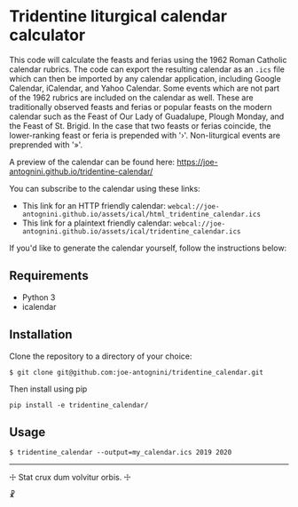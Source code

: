 # Tridentine liturgical calendar calculator

This code will calculate the feasts and ferias using the 1962 Roman Catholic
calendar rubrics.  The code can export the resulting calendar as an `.ics` file
which can then be imported by any calendar application, including Google
Calendar, iCalendar, and Yahoo Calendar.  Some events which are not part of the
1962 rubrics are included on the calendar as well.  These are traditionally
observed feasts and ferias or popular feasts on the modern calendar such as the
Feast of Our Lady of Guadalupe, Plough Monday, and the Feast of St. Brigid.  In
the case that two feasts or ferias coincide, the lower-ranking feast or feria is
prepended with '›'.  Non-liturgical events are preprended with '»'.

A preview of the calendar can be found here: https://joe-antognini.github.io/tridentine-calendar/

You can subscribe to the calendar using these links:

* This link for an HTTP friendly calendar: `webcal://joe-antognini.github.io/assets/ical/html_tridentine_calendar.ics`
* This link for a plaintext friendly calendar: `webcal://joe-antognini.github.io/assets/ical/tridentine_calendar.ics`

If you'd like to generate the calendar yourself, follow the instructions below:

## Requirements

* Python 3
* icalendar

## Installation

Clone the repository to a directory of your choice:

```
$ git clone git@github.com:joe-antognini/tridentine_calendar.git
```

Then install using pip

```
pip install -e tridentine_calendar/
```

## Usage

```
$ tridentine_calendar --output=my_calendar.ics 2019 2020
```

************

☩  Stat crux dum volvitur orbis. ☩  

☧ 
